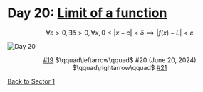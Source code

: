 # Day 20: [Limit of a function](https://en.wikipedia.org/wiki/Limit_of_a_function)

$$\forall\varepsilon>0,\exists\delta>0,\forall x,0<|x-c|<\delta\implies|f(x)-L|<\varepsilon$$

<picture><img alt="Day 20" src="0020.png"></picture>

<center><a href="0019.html">#19</a> $\qquad\leftarrow\qquad$ #20 (June 20, 2024) $\qquad\rightarrow\qquad$ <a href="0021.html">#21</a></center>

[Back to Sector 1](../0-63.md)